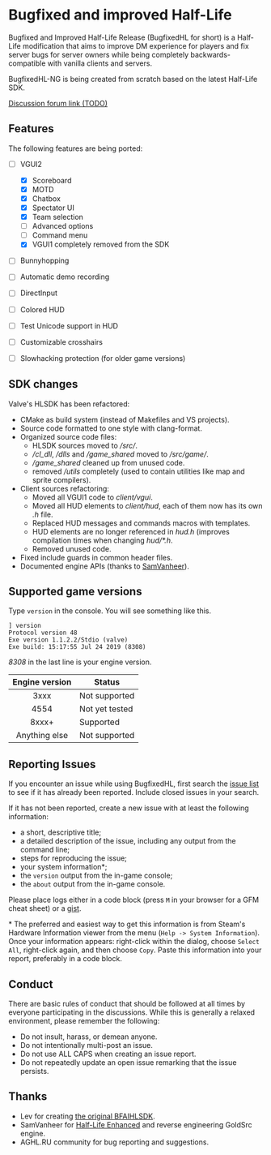 Bugfixed and improved Half-Life
===============================

Bugfixed and Improved Half-Life Release (BugfixedHL for short) is a Half-Life modification that aims
to improve DM experience for players and fix server bugs for server owners while being completely
backwards-compatible with vanilla clients and servers.

BugfixedHL-NG is being created from scratch based on the latest Half-Life SDK.

[Discussion forum link (TODO)](https://www.youtube.com/watch?v=dQw4w9WgXcQ)

Features
--------

The following features are being ported:

- [ ] VGUI2
  - [x] Scoreboard
  - [x] MOTD
  - [x] Chatbox
  - [x] Spectator UI
  - [x] Team selection
  - [ ] Advanced options
  - [ ] Command menu
  - [x] VGUI1 completely removed from the SDK
- [ ] Bunnyhopping
- [ ] Automatic demo recording
- [ ] DirectInput
- [ ] Colored HUD
- [ ] Test Unicode support in HUD
- [ ] Customizable crosshairs
- [ ] Slowhacking protection (for older game versions)


SDK changes
-----------

Valve's HLSDK has been refactored:

- CMake as build system (instead of Makefiles and VS projects).
- Source code formatted to one style with clang-format.
- Organized source code files:
  - HLSDK sources moved to */src/*.
  - */cl_dll*, */dlls* and */game_shared* moved to */src/game/*.
  - */game_shared* cleaned up from unused code.
  - removed */utils* completely (used to contain utilities like map and sprite compilers).
- Client sources refactoring:
  - Moved all VGUI1 code to *client/vgui*.
  - Moved all HUD elements to *client/hud*, each of them now has its own *.h* file.
  - Replaced HUD messages and commands macros with templates.
  - HUD elements are no longer referenced in *hud.h* (improves compilation times when changing *hud/\*.h*.
  - Removed unused code.
- Fixed include guards in common header files.
- Documented engine APIs (thanks to [SamVanheer](https://github.com/SamVanheer)).


Supported game versions
-----------------------

Type `version` in the console. You will see something like this.

```
] version 
Protocol version 48
Exe version 1.1.2.2/Stdio (valve)
Exe build: 15:17:55 Jul 24 2019 (8308)
```

*8308* in the last line is your engine version.

| Engine version | Status         |
| :------------: | -------------- |
| 3xxx           | Not supported  |
| 4554           | Not yet tested |
| 8xxx+          | Supported      |
| Anything else  | Not supported  |


Reporting Issues
----------------

If you encounter an issue while using BugfixedHL, first search the [issue list](https://github.com/tmp64/BugfixedHL-NG/issues)
to see if it has already been reported. Include closed issues in your search.

If it has not been reported, create a new issue with at least the following information:

- a short, descriptive title;
- a detailed description of the issue, including any output from the command line;
- steps for reproducing the issue;
- your system information\*;
- the `version` output from the in-game console;
- the `about` output from the in-game console.

Please place logs either in a code block (press `M` in your browser for a GFM cheat sheet) or a [gist](https://gist.github.com).

\* The preferred and easiest way to get this information is from Steam's Hardware Information viewer from the
menu (`Help -> System Information`). Once your information appears: right-click within the dialog, choose `Select All`,
right-click again, and then choose `Copy`. Paste this information into your report, preferably in a code block.


Conduct
-------

There are basic rules of conduct that should be followed at all times by everyone participating in the
discussions.  While this is generally a relaxed environment, please remember the following:

- Do not insult, harass, or demean anyone.
- Do not intentionally multi-post an issue.
- Do not use ALL CAPS when creating an issue report.
- Do not repeatedly update an open issue remarking that the issue persists.

Thanks
------

- Lev for creating [the original BFAIHLSDK](https://github.com/LevShisterov/BugfixedHL).
- SamVanheer for [Half-Life Enhanced](https://github.com/SamVanheer/HLEnhanced) and reverse engineering GoldSrc engine.
- AGHL.RU community for bug reporting and suggestions.
